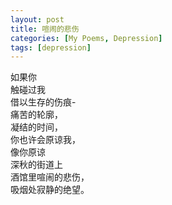 ```yaml
---
layout: post
title: 喧闹的悲伤
categories: [My Poems, Depression]
tags: [depression]
---
```


如果你  
触碰过我  
借以生存的伤痕-  
痛苦的轮廓，  
凝结的时间，  
你也许会原谅我，  
像你原谅  
深秋的街道上  
酒馆里喧闹的悲伤，  
吸烟处寂静的绝望。

